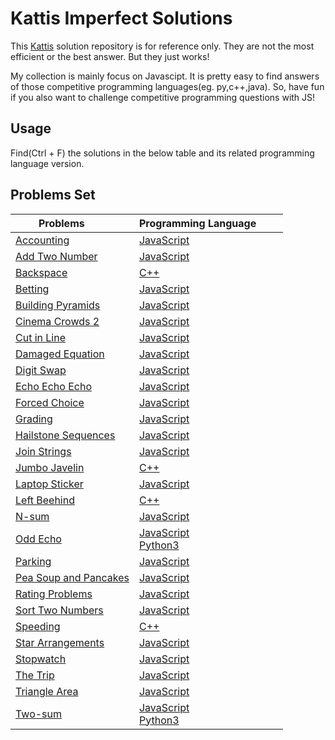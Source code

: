 # Kattis Imperfect Solutions

This [Kattis](https://open.kattis.com/problems) solution repository is for reference only. They are not the most efficient or the best answer. But they just works!

My collection is mainly focus on Javascipt. It is pretty easy to find answers of those competitive programming languages(eg. py,c++,java). So, have fun if you also want to challenge competitive programming questions with JS!

## Usage

Find(Ctrl + F) the solutions in the below table and its related programming language version.


## Problems Set

| Problems &nbsp;&nbsp;&nbsp;&nbsp;&nbsp;&nbsp;&nbsp;| Programming Language &nbsp;&nbsp;&nbsp;&nbsp;&nbsp;&nbsp;&nbsp;|
| ------------- | ------------- |
| [Accounting](https://open.kattis.com/problems/bokforing)  | [JavaScript](https://github.com/tinchichan/kattis-imperfect-solution/tree/master/src/Accounting/accounting.js)|
| [Add Two Number](https://open.kattis.com/problems/addtwonumbers)  | [JavaScript](https://github.com/tinchichan/kattis-imperfect-solution/tree/master/src/Add%20Two%20Numbers/addTwoNumbers.js)|
| [Backspace](https://open.kattis.com/problems/backspace)  | [C++](https://github.com/tinchichan/kattis-imperfect-solution/tree/master/src/Backspace/backspace.cpp)  |
| [Betting](https://open.kattis.com/problems/betting)  | [JavaScript](https://github.com/tinchichan/kattis-imperfect-solution/tree/master/src/Betting/betting.js)  |
| [Building Pyramids](https://open.kattis.com/problems/pyramids)  | [JavaScript](https://github.com/tinchichan/kattis-imperfect-solution/tree/master/src/Building%20Pyramids/buildingPyramids.js)|
| [Cinema Crowds 2](https://open.kattis.com/problems/cinema2)  | [JavaScript](https://github.com/tinchichan/kattis-imperfect-solution/tree/master/src/Cinema%20Crowds%202/cinemaCrowds2.js)|
| [Cut in Line](https://open.kattis.com/problems/cutinline)  | [JavaScript](https://github.com/tinchichan/kattis-imperfect-solution/tree/master/src/Cut%20in%20Line/cutInLine.js)|
| [Damaged Equation](https://open.kattis.com/problems/digitswap)  | [JavaScript](https://github.com/tinchichan/kattis-imperfect-solution/tree/master/src/Digit%20Swap/digitSwap.js)|
| [Digit Swap](https://open.kattis.com/problems/damagedequation)  | [JavaScript](https://github.com/tinchichan/kattis-imperfect-solution/tree/master/src/Damaged%20Equation/damagedEquation.js)|
| [Echo Echo Echo](https://open.kattis.com/problems/echoechoecho)  | [JavaScript](https://github.com/tinchichan/kattis-imperfect-solution/tree/master/src/Echo%20Echo%20Echo/echoEchoEcho.js)|
| [Forced Choice](https://open.kattis.com/problems/forcedchoice)  | [JavaScript](https://github.com/tinchichan/kattis-imperfect-solution/tree/master/src/Forced%20Choice/forcedchoice.js)|
| [Grading](https://open.kattis.com/problems/grading)  | [JavaScript](https://github.com/tinchichan/kattis-imperfect-solution/tree/master/src/Grading/grading.js)|
| [Hailstone Sequences](https://open.kattis.com/problems/hailstone2)  | [JavaScript](https://github.com/tinchichan/kattis-imperfect-solution/tree/master/src/Hailstone%20Sequences/hailstoneSequences.js)|
| [Join Strings](https://open.kattis.com/problems/joinstrings)  | [JavaScript](https://github.com/tinchichan/kattis-imperfect-solution/tree/master/src/Join%20Strings/joinStrings.js)  |
| [Jumbo Javelin](https://open.kattis.com/problems/jumbojavelin)  | [C++](https://github.com/tinchichan/kattis-imperfect-solution/tree/master/src/Jumbo%20Javelin/jumbo-javelin.cpp)  |
| [Laptop Sticker](https://open.kattis.com/problems/laptopsticker)  | [JavaScript](https://github.com/tinchichan/kattis-imperfect-solution/tree/master/src/Laptop%20Sticker/laptopSticker.js)  |
| [Left Beehind](https://open.kattis.com/problems/leftbeehind)  | [C++](https://github.com/tinchichan/kattis-imperfect-solution/tree/master/src/Jumbo%20Javelin/left-beehind.cpp)  |
| [N-sum](https://open.kattis.com/problems/nsum)  | [JavaScript](https://github.com/tinchichan/kattis-imperfect-solution/tree/master/src/N-sum/n-sum.js)|
| [Odd Echo](https://open.kattis.com/problems/oddecho)  | [JavaScript](https://github.com/tinchichan/kattis-imperfect-solution/tree/master/src/Odd%20Echo/oddEcho.js)<br>[Python3](https://github.com/tinchichan/kattis-imperfect-solution/tree/master/src/Odd%20Echo/oddEcho.py)|
| [Parking](https://open.kattis.com/problems/parking)  | [JavaScript](https://github.com/tinchichan/kattis-imperfect-solution/tree/master/src/Parking/parking.js)|
| [Pea Soup and Pancakes](https://open.kattis.com/problems/peasoup)  | [JavaScript](https://github.com/tinchichan/kattis-imperfect-solution/tree/master/src/Pea%20Soup%20and%20Pancakes/peaSoupAndPancakes.js)|
| [Rating Problems](https://open.kattis.com/problems/ratingproblems)  | [JavaScript](https://github.com/tinchichan/kattis-imperfect-solution/tree/master/src/Rating%20Problems/ratingProblems.js)|
| [Sort Two Numbers](https://open.kattis.com/problems/sorttwonumbers)  | [JavaScript](https://github.com/tinchichan/kattis-imperfect-solution/tree/master/src/Sort%20Two%20Numbers/sortTwoNumbers.js)|
| [Speeding](https://open.kattis.com/problems/speeding)  | [C++](https://github.com/tinchichan/kattis-imperfect-solution/tree/master/src/Speeding/speeding.cpp)  |
| [Star Arrangements](https://open.kattis.com/problems/stararrangements)  | [JavaScript](https://github.com/tinchichan/kattis-imperfect-solution/tree/master/src/Star%20Arrangements/starArrangements.js)|
| [Stopwatch](https://open.kattis.com/problems/stopwatch)  | [JavaScript](https://github.com/tinchichan/kattis-imperfect-solution/tree/master/src/Stopwatch/stopWatch.js)|
| [The Trip](https://open.kattis.com/problems/trip)  | [JavaScript](https://github.com/tinchichan/kattis-imperfect-solution/tree/master/src/The%20Trip/theTrip.js)|
| [Triangle Area](https://open.kattis.com/problems/triarea)  | [JavaScript](https://github.com/tinchichan/kattis-imperfect-solution/tree/master/src/Triangle%20Area/triangleArea.js)|
| [Two-sum](https://open.kattis.com/problems/twosum)  | [JavaScript](https://github.com/tinchichan/kattis-imperfect-solution/tree/master/src/Two-sum/twoSum.js)<br>[Python3](https://github.com/tinchichan/kattis-imperfect-solution/tree/master/src/Two-sum/twoSum.py)|
